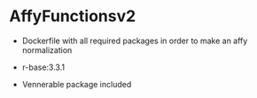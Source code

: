 # AffyFunctionsv2

- Dockerfile with all required packages in order to make an affy normalization

- r-base:3.3.1

- Vennerable package included

